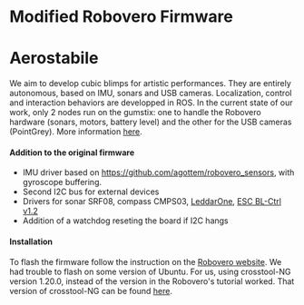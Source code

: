 # Modified Robovero Firmware

# Aerostabile
We aim to develop cubic blimps for artistic performances. They are entirely autonomous, based on IMU, sonars and USB cameras. Localization, control and interaction behaviors are developped in ROS. In the current state of our work, only 2 nodes run on the gumstix: one to handle the Robovero hardware (sonars, motors, battery level) and the other for the USB cameras (PointGrey). More information [here](http://robot.gmc.ulaval.ca/en/research/theme409.html).

#### Addition to the original firmware

- IMU driver based on https://github.com/agottem/robovero_sensors, with gyroscope buffering.
- Second I2C bus for external devices
- Drivers for sonar SRF08, compass CMPS03, [LeddarOne](http://leddartech.com/en/products-sensors/leddar-one-module), [ESC BL-Ctrl v1.2](http://wiki.mikrokopter.de/en/BL-Ctrl_V1.2)
- Addition of a watchdog reseting the board if I2C hangs

#### Installation

To flash the firmware follow the instruction on the [Robovero website](http://robovero.org/tutorials/firmware/). We had trouble to flash on some version of Ubuntu. For us, using crosstool-NG version 1.20.0, instead of the version in the Robovero's tutorial worked. That version of crosstool-NG can be found [here](http://crosstool-ng.org/download/crosstool-ng/).
